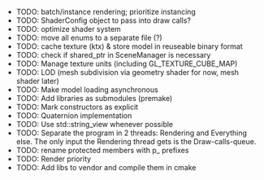 - TODO: batch/instance rendering; prioritize instancing
- TODO: ShaderConfig object to pass into draw calls?
- TODO: optimize shader system
- TODO: move all enums to a separate file (?)
- TODO: cache texture (ktx) & store model in reuseable binary format
- TODO: check if shared_ptr in SceneManager is necessary
- TODO: Manage texture units (including GL_TEXTURE_CUBE_MAP)
- TODO: LOD (mesh subdivision via geometry shader for now, mesh shader later)
- TODO: Make model loading asynchronous
- TODO: Add libraries as submodules (premake)
- TODO: Mark constructors as explicit
- TODO: Quaternion implementation
- TODO: Use std::string_view whenever possible
- TODO: Separate the program in 2 threads: Rendering and Everything else. The only input the Rendering thread
gets is the Draw-calls-queue.
- TODO: rename protected members with p_ prefixes
- TODO: Render priority
- TODO: Add libs to vendor and compile them in cmake